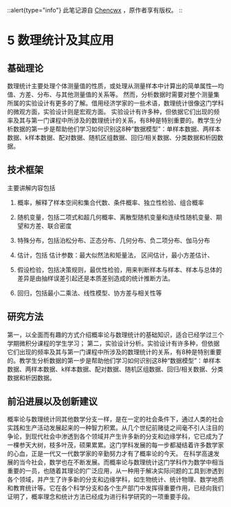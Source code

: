 ::alert{type="info"}
此笔记源自 [Chencwx](https://github.com/chencwx) ，原作者享有版权。
::

# 5 数理统计及其应用

## 基础理论

数理统计主要处理个体测量值的性质，或处理从测量样本中计算出的简单属性—均值、方差、分布、与其他测量值的关系等。
 然而，分析数据时需要对整个测量集所属的实验设计有更多的了解。借用经济学家的一些术语，数理统计很像这门学科的微观方面，实验设计则是宏观方面。
 实验设计有许多种，但依据它们出现的频率及其与第一门课程中所涉及的数理统计的关系，有8种是特别重要的。教学生分析数据的第一步是帮助他们学习如何识别这8种“数据模型”：单样本数据、两样本数据、k样本数据、配对数据、随机区组数据、回归/相关数据、分类数据和析因数据。

## 技术框架

主要讲解内容包括

1. 概率，解释了样本空间和集合代数、条件概率、独立性检验、组合概率

2. 随机变量，包括二项式和超几何概率、离散型随机变量和连续性随机变量、期望和方差、联合密度

3. 特殊分布，包括泊松分布、正态分布、几何分布、负二项分布、伽马分布

4. 估计，包括 估计参数：最大似然法和矩量法， 区间估计，最小方差估计、

5. 假设检验，包括决策规则，最优性检验，用来判断样本与样本、样本与总体的差异是由抽样误差引起还是本质差别造成的统计推断方法。

6. 回归，包括最小二乘法、线性模型、协方差与相关性等

## 研究方法

第一，以全面而有趣的方式介绍概率论与数理统计的基础知识，适合已经学过三个学期微积分课程的学生学习；
 第二，实验设计分析。实验设计有许多种，但依据它们出现的频率及其与第一门课程中所涉及的数理统计的关系，有8种是特别重要的。教学生分析数据的第一步是帮助他们学习如何识别这8种“数据模型”：单样本数据、两样本数据、k样本数据、配对数据、随机区组数据、回归/相关数据、分类数据和析因数据。

## 前沿进展以及创新建议

概率论与数理统计同其他数学分支一样，是在一定的社会条件下，通过人类的社会实践和生产活动发展起来的一种智力积累。从几个世纪前赌徒之间毫不引人注目的争论，到现代社会中渗透到各个领域并产生许多新的分支和边缘学科，它已成为了一棵参天大树，枝多叶茂，硕果累累。这门学科发展的每一步都凝结着许多数学家的心血，正是一代又一代数学家的辛勤努力才有了概率论的今天。
 在科学高速发展的当今社会，数学也在不断发展。而概率论与数理统计这门学科作为数学中相当重要的一员，也随着其理论的广泛应用，从一种用于解决实际问题的工具到渗透到各个领域，并产生了许多新的分支和边缘学科，如生物统计、统计物理、数学地质和教育统计等。它在各个科学分支和各个生产部门中发挥得重要作用，已经向我们证明了，概率理念和统计方法已经成为进行科学研究的一项重要手段。
